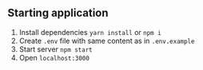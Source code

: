 ## Starting application
1. Install dependencies ```yarn install``` or ```npm i```
2. Create `.env` file with same content as in `.env.example`
3. Start server ```npm start```
4. Open `localhost:3000`
